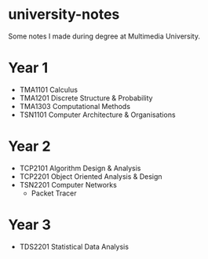 # university-notes
Some notes I made during degree at Multimedia University.

# Year 1
* TMA1101 Calculus
* TMA1201 Discrete Structure & Probability
* TMA1303 Computational Methods
* TSN1101 Computer Architecture & Organisations

# Year 2
* TCP2101 Algorithm Design & Analysis
* TCP2201 Object Oriented Analysis & Design
* TSN2201 Computer Networks
  * Packet Tracer

# Year 3
* TDS2201 Statistical Data Analysis
